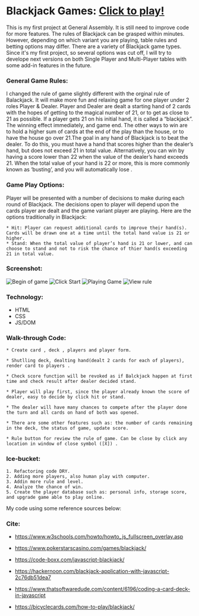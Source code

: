 # Blackjack Games: [Click to play!](https://minhd-nguyen.github.io/blackjack-game/)
  This is my first project at General Assembly. It is still need to improve code for more features. The rules of Blackjack can be grasped within minutes. However, depending on which variant you are playing, table rules and betting options may differ. There are a variety of Blackjack game types. Since it's my first project, so several options was cut off, I will try to develope next versions on both Single Player and Multi-Player tables with some add-in features in the future.

  ### General Game Rules: 
  I changed the rule of game slightly different with the orginal rule of Balackjack. It will make more fun and relaxing game for one player under 2 roles Player & Dealer. 
  Player and Dealer are dealt a starting hand of 2 cards with the hopes of getting to the magical number of 21, or to get as close to 21 as possible. If a player gets 21 on his initial hand, it is called a “blackjack”. The winning effect immediately, and game end. The other ways to win are to hold a higher sum of cards at the end of the play than the house, or to have the house go over 21.The goal in any hand of Blackjack is to beat the dealer. To do this, you must have a hand that scores higher than the dealer’s hand, but does not exceed 21 in total value. Alternatively, you can win by having a score lower than 22 when the value of the dealer’s hand exceeds 21. When the total value of your hand is 22 or more, this is more commonly known as ‘busting’, and you will automatically lose .

  ### Game Play Options:
  Player will be presented with a number of decisions to make during each round of Blackjack. The decisions open to player will depend upon the cards player are dealt and the game variant player are playing. Here are the options traditionally in Blackjack:

    * Hit: Player can request additional cards to improve their hand(s). Cards will be drawn one at a time until the total hand value is 21 or higher.
    * Stand: When the total value of player’s hand is 21 or lower, and can choose to stand and not to risk the chance of thier hand(s exceeding 21 in total value.
    
  ### Screenshot: 
   ![Begin of game](https://i.imgur.com/s6HHkkt.png)
   ![Click Start](https://i.imgur.com/qQF4JH1.png)
   ![Playing Game](https://i.imgur.com/I2FYcSK.png)
   ![View rule](https://i.imgur.com/bLOt9dh.png)
   
  ### Technology: 
  
   * HTML
   * CSS
   * JS/DOM 
   
  ### Walk-through Code: 
  
    * Create card , deck , players and player form. 
    
    * Shutlling deck, dealting hand(dealt 2 cards for each of players), render card to players . 
    
    * Check score function will be revoked as if Balckjack happen at first time and check result after dealer decided stand.
    
    * Player will play first, since the player already known the score of dealer, easy to decide by click hit or stand. 
    
    * The dealer will have many chances to compete after the player done the turn and all cards on hand of both was opened. 
    
    * There are some other features such as: the number of cards remaining in the deck, the status of game, update score.
    
    * Rule button for review the rule of game. Can be close by click any location in window of close symbol ([X]) .
    
  ### Ice-bucket: 
    1. Refactoring code DRY.
    2. Adding more players, also human play with computer. 
    3. Addin more rule and level.
    4. Analyze the chance of win.
    5. Create the player database such as: personal info, storage score, and upgrade game able to play online. 
    
  My code using some reference sources below: 
  
 ### Cite:
 
  * https://www.w3schools.com/howto/howto_js_fullscreen_overlay.asp
  
  * https://www.pokerstarscasino.com/games/blackjack/
  
  * https://code-boxx.com/javascript-blackjack/
  
  * https://hackernoon.com/blackjack-application-with-javascript-2c76db51dea7
  
  * https://www.thatsoftwaredude.com/content/6196/coding-a-card-deck-in-javascript
  
  * https://bicyclecards.com/how-to-play/blackjack/
  
